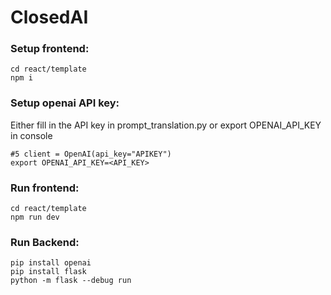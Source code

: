 # ClosedAI
### Setup frontend: ###
```
cd react/template
npm i
```
### Setup openai API key: ###
Either fill in the API key in prompt_translation.py or export OPENAI_API_KEY in console
```
#5 client = OpenAI(api_key="APIKEY")
export OPENAI_API_KEY=<API_KEY>
```
### Run frontend: ###
```
cd react/template
npm run dev
```
### Run Backend: ###
```
pip install openai
pip install flask
python -m flask --debug run
```
